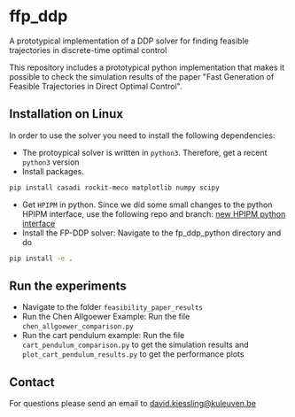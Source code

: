 # ffp_ddp
A prototypical implementation of a DDP solver for finding feasible trajectories in discrete-time optimal control

This repository includes a prototypical python implementation that makes it possible to check the simulation results of the paper "Fast Generation of Feasible Trajectories in Direct Optimal Control".

## Installation on Linux

In order to use the solver you need to install the following dependencies:
- The protoypical solver is written in `python3`. Therefore, get a recent `python3` version
- Install packages.
```bash
pip install casadi rockit-meco matplotlib numpy scipy
```
- Get `HPIPM` in python. Since we did some small changes to the python HPIPM interface, use the following repo and branch: <a href="https://github.com/sandmaennchen/hpipm/tree/nice_interface">new HPIPM python interface</a>
- Install the FP-DDP solver: Navigate to the fp_ddp_python directory and do
```bash
pip install -e .
```

## Run the experiments
- Navigate to the folder `feasibility_paper_results`
- Run the Chen Allgoewer Example: Run the file `chen_allgoewer_comparison.py`
- Run the cart pendulum example: Run the file `cart_pendulum_comparison.py` to get the simulation results and `plot_cart_pendulum_results.py` to get the performance plots

## Contact
For questions please send an email to david.kiessling@kuleuven.be
